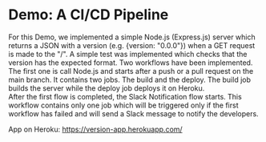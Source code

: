 # Demo: A CI/CD Pipeline
For this Demo, we implemented a simple Node.js (Express.js) server which returns a JSON with a version (e.g. {version: "0.0.0"}) when a GET request is made to the "/".
A simple test was implemented which checks that the version has the expected format.
Two workflows have been implemented.
The first one is call Node.js and starts after a push or a pull request on the main branch. It contains two jobs. The build and the deploy. The build job builds the server while the deploy job deploys it on Heroku.  
After the first flow is completed, the Slack Notification flow starts. This workflow contains only one job which will be triggered only if the first workflow has failed and will send a Slack message to notify the developers.

App on Heroku: https://version-app.herokuapp.com/
